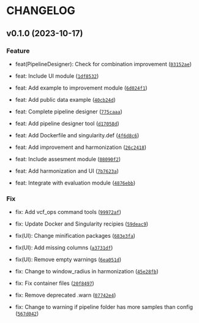 # CHANGELOG



## v0.1.0 (2023-10-17)

### Feature

* feat(PipelineDesigner): Check for combination improvement ([`03152ae`](https://github.com/EUCANCan/oncoliner/commit/03152ae2522a7930b9407c512c6f2b37708c29cd))

* feat: Include UI module ([`1df8532`](https://github.com/EUCANCan/oncoliner/commit/1df8532fec303b97575d7c2186a2032fbb57377e))

* feat: Add example to improvement module ([`6d024f1`](https://github.com/EUCANCan/oncoliner/commit/6d024f1fe97d0028f06a02fb560d764baffc270f))

* feat: Add public data example ([`40cb24d`](https://github.com/EUCANCan/oncoliner/commit/40cb24db518059a0c5b52e7031f99accd9feef38))

* feat: Complete pipeline designer ([`775caaa`](https://github.com/EUCANCan/oncoliner/commit/775caaae46150e23e0b24906b835688fbae1eafd))

* feat: Add pipeline designer tool ([`d17058d`](https://github.com/EUCANCan/oncoliner/commit/d17058d3319f21bc4a7d5eab9b39f87ee4d09ccc))

* feat: Add Dockerfile and singularity.def ([`4f6d8c6`](https://github.com/EUCANCan/oncoliner/commit/4f6d8c66e96fbd2455b898fcbd5255395f0bf55d))

* feat: Add improvement and harmonization ([`26c2418`](https://github.com/EUCANCan/oncoliner/commit/26c2418d338ce7df98a126ca3ff8e205390afe29))

* feat: Include assesment module ([`08090f2`](https://github.com/EUCANCan/oncoliner/commit/08090f2967f8ddd79b890225c6893442d53d315a))

* feat: Add harmonization and UI ([`7b7623a`](https://github.com/EUCANCan/oncoliner/commit/7b7623a2ea033a484d2519fbd8e4537cd80b4dfb))

* feat: Integrate with evaluation module ([`4876ebb`](https://github.com/EUCANCan/oncoliner/commit/4876ebb018481ea00f735bfb320513d43c7dd0a5))

### Fix

* fix: Add vcf_ops command tools ([`99972af`](https://github.com/EUCANCan/oncoliner/commit/99972af37b1aad83d5cfede479425c01f184a2f9))

* fix: Update Docker and Singularity recipies ([`59deac9`](https://github.com/EUCANCan/oncoliner/commit/59deac9790c46fd213e5a36a15477dfb8278da4c))

* fix(UI): Change minification packages ([`683e3fa`](https://github.com/EUCANCan/oncoliner/commit/683e3fa97fa12d546d116109563f5fc1770fd6db))

* fix(UI): Add missing columns ([`a3731df`](https://github.com/EUCANCan/oncoliner/commit/a3731df9206015e98366dc11898c47e9da41913d))

* fix(UI): Remove empty warnings ([`6ea051d`](https://github.com/EUCANCan/oncoliner/commit/6ea051d7f720d4527c67a478c255f93b2a90b0e4))

* fix: Change to window_radius in harmonization ([`45e28fb`](https://github.com/EUCANCan/oncoliner/commit/45e28fb6276d0e367d2e26be07e5936aa0e03ba0))

* fix: Fix container files ([`20f8497`](https://github.com/EUCANCan/oncoliner/commit/20f84975edaef73c508a2d1a726dab8e22211034))

* fix: Remove deprecated .warn ([`07742e4`](https://github.com/EUCANCan/oncoliner/commit/07742e4c7af8385cf6dee39b9742d874c7c466bc))

* fix: Change to warning if pipeline folder has more samples than config ([`567d042`](https://github.com/EUCANCan/oncoliner/commit/567d042eb7006185b5ec59e177d06c09fffb5512))
